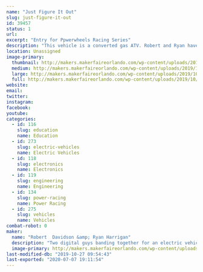 ```yaml
---
name: "Just Figure It Out"
slug: just-figure-it-out
id: 39457
status: 1
url: 
excerpt: "Entry for Ppwerwheels Racing Series"
description: "This vehicle is a converted gas ATV. Robert and Ryan have 'learned while doing' for this project. Through determination and luck, this vehicle has made it as a competitor in this year's race"
location: Unassigned
image-primary:
  thumbnail: http://makers.makerfaireorlando.com/wp-content/uploads/2019/10/profile_pic-1-150x150.jpeg
  medium: http://makers.makerfaireorlando.com/wp-content/uploads/2019/10/profile_pic-1-300x225.jpeg
  large: http://makers.makerfaireorlando.com/wp-content/uploads/2019/10/profile_pic-1-1024x768.jpeg
  full: http://makers.makerfaireorlando.com/wp-content/uploads/2019/10/profile_pic-1.jpeg
website: 
email: 
twitter: 
instagram: 
facebook: 
youtube: 
categories:
  - id: 116
    slug: education
    name: Education
  - id: 273
    slug: electric-vehicles
    name: Electric Vehicles
  - id: 118
    slug: electronics
    name: Electronics
  - id: 119
    slug: engineering
    name: Engineering
  - id: 134
    slug: power-racing
    name: Power Racing
  - id: 275
    slug: vehicles
    name: Vehicles
combat-robot: 0
maker:
  name: "Robert  Davidson &amp; Ryan Harrigan"
  description: "Two digital guys banding together for an electric vehicle"
  image-primary: http://makers.makerfaireorlando.com/wp-content/uploads/2019/10/profile_pic-1024x768.jpeg
last-modified-db: "2019-10-27 09:54:43"
last-exported: "2020-07-07 19:11:54"
---
```

